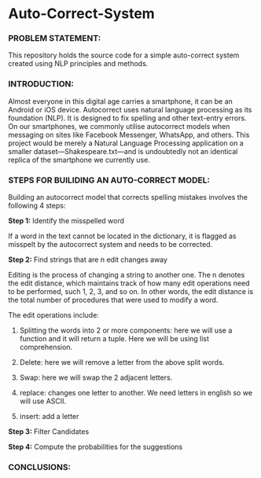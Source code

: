 # Auto-Correct-System


### PROBLEM STATEMENT:
This repository holds the source code for a simple auto-correct system created using NLP principles and methods.



### INTRODUCTION:
Almost everyone in this digital age carries a smartphone, it can be an Android or iOS device. Autocorrect uses natural language processing as its foundation (NLP). It is designed to fix spelling and other text-entry errors. On our smartphones, we commonly utilise autocorrect models when messaging on sites like Facebook Messenger, WhatsApp, and others. This project would be merely a Natural Language Processing application on a smaller dataset—Shakespeare.txt—and is undoubtedly not an identical replica of the smartphone we currently use.


### STEPS FOR BUILIDING AN AUTO-CORRECT MODEL:
Building an autocorrect model that corrects spelling mistakes involves the following 4 steps:


**Step 1:** Identify the misspelled word

If a word in the text cannot be located in the dictionary, it is flagged as misspelt by the autocorrect system and needs to be corrected.


**Step 2:** Find strings that are n edit changes away

Editing is the process of changing a string to another one.
The n denotes the edit distance, which maintains track of how many edit operations need to be performed, such 1, 2, 3, and so on.
In other words, the edit distance is the total number of procedures that were used to modify a word.

The edit operations include:
1. Splitting the words into 2 or more components: here we will use a function and it will return a tuple. Here we will be using list comprehension.

2. Delete: here we will remove a letter from the above split words.

3. Swap: here we will swap the 2 adjacent letters.

4. replace: changes one letter to another. We need letters in english so we will use ASCII.

5. insert: add a letter


**Step 3:** Filter Candidates

**Step 4:** Compute the probabilities for the suggestions



### CONCLUSIONS:

